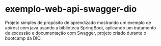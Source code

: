 # exemplo-web-api-swagger-dio
Projeto simples de propósito de aprendizado mostrando um exemplo de apirest com java usando a biblioteca SpringBoot, aplicando um tratamento de excessão e documentação com Swagger, projeto criado durante o bootcamp da DIO.
